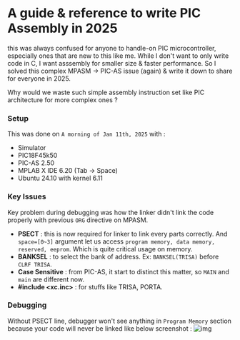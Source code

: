 A guide & reference to write PIC Assembly in 2025
=================================================
this was always confused for anyone to handle-on PIC microcontroller, especially ones that are new to this like me. While I don't want to only write code in C, I want asssembly for smaller size & faster performance. So I solved this complex MPASM -> PIC-AS issue (again) & write it down to share for everyone in 2025. 

Why would we waste such simple assembly instruction set like PIC architecture for more complex ones ?

### Setup
This was done on `A morning of Jan 11th, 2025` with :
- Simulator
- PIC18F45k50
- PIC-AS 2.50
- MPLAB X IDE 6.20 (Tab -> Space)
- Ubuntu 24.10 with kernel 6.11

### Key Issues
Key problem during debugging was how the linker didn't link the code properly with previous `ORG` directive on MPASM.
- **PSECT** : this is now required for linker to link every parts correctly. And `space=[0~3]` argument let us access `program memory, data memory, reserved, eeprom`. Which is quite critical usage on memory.
- **BANKSEL** : to select the bank of address. Ex: `BANKSEL(TRISA)` before `CLRF TRISA`.
- **Case Sensitive** : from PIC-AS, it start to distinct this matter, so `MAIN` and `main` are different now.
- **#include <xc.inc>** : for stuffs like TRISA, PORTA.

### Debugging
Without PSECT line, debugger won't see anything in `Program Memory` section because your code will never be linked like below screenshot :
![img](https://github.com/thetrung/PIC18F45k50_PICAS_REF/blob/master/MPLAB_DEBUG.png)
